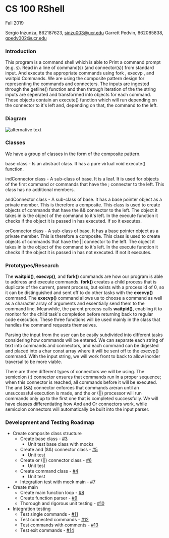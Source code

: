 # CS 100 RShell
Fall 2019


Sergio Inzunza, 862187623, sinzu003@ucr.edu
Garrett Pedvin, 862085838, gpedv002@ucr.edu

### Introduction
This program is a command shell which is able to Print a command prompt (e.g. `$`). Read in a line of command(s) (and connector(s)) from standard input. And execute the appropriate 
commands using fork , execvp , and waitpid Commands. We are using the composite pattern design for representing the commands and connecters. The inputs are ingested through the getline() function and then through iteration of the the string inputs are seperated and transformed into objects for each command. Those objects contain an execute() function which will run depending on the connector to it's left and, depending on that, the command to the left.

### Diagram
![alternative text](https://github.com/cs100/assignment-sigp/blob/master/images/OMT%20Diagram.jpeg)

### Classes
We have a group of classes in the form of the composite pattern.

base class - Is an abstract class. It has a pure virtual void execute() function. 

indConnector class - A sub-class of base. It is a leaf. It is used for objects of the first command or commands that have the ; connecter to the left. 
This class has no additional members. 

andConnector class - A sub-class of base. It has a base pointer object as a private member. This is therefore a composite. This class is used to create objects of commands that have 
the && connector to the left. The object it takes in is the object of the command to it's left. In the execute function it checks if the object it is passed in has executed. 
If so it executes.

orConnector class - A sub-class of base. It has a base pointer object as a private member. This is therefore a composite. This class is used to create objects of commands that have 
the || connector to the left. The object it takes in is the object of the command to it's left. In the execute function it checks if the object it is passed in has not executed. 
If not it executes.

### Prototypes/Research
The **waitpid()**, **execvp()**, and **fork()** commands are how our program is able to address and execute commands. **fork()** creates a child process that is duplicate of the current, parent process, but exists with a process id of 0, so it can be distinguished and sent off to do other tasks with the **execvp()** command. The **execvp()** command allows us to choose a command as well as a character array of arguments and essentially send them to the command line. Meanwhile, the parent process calls **waitpid()**, enabling it to monitor for the child task's completion before returning back to regular code execution. These three functions will be used mainly in the class that handles the command requests themselves.

Parsing the input from the user can be easily subdivided into different tasks considering how commands will be entered. We can separate each string of text into commands and connectors, and each command can be digested and placed into a char const array where it will be sent off to the execvp() command. With the input string, we will work front to back to allow inorder traversal to be more viable. 

There are three different types of connectors we will be using. The semicolon (;) connector ensures that commands run in a proper sequence; when this connector is reached, all commands before it will be executed. The and (&&) connector enforces that commands areran until an unsuccessful execution is made, and the or (||) processor will run commands only up to the first one that is completed successfully. We will have classes differentiating how And and Or connectors work, while semicolon connectors will automatically be built into the input parser.

### Development and Testing Roadmap
- Create composite class structure
  - Create base class - [#3](https://github.com/cs100/assignment-sigp/issues/3)
    - Unit test base class with mocks
  - Create and (&&) connector class - [#5](https://github.com/cs100/assignment-sigp/issues/5)
    - Unit test
  - Create or (||) connector class - [#6](https://github.com/cs100/assignment-sigp/issues/6)
    - Unit test
  - Create command class - [#4](https://github.com/cs100/assignment-sigp/issues/4)
    - Unit test
  - Integration test with mock main - [#7](https://github.com/cs100/assignment-sigp/issues/7)
- Create main
  - Create main function loop - [#8](https://github.com/cs100/assignment-sigp/issues/8)
  - Create function parser - [#9](https://github.com/cs100/assignment-sigp/issues/9)
  - Thorough and rigorous unit testing - [#10](https://github.com/cs100/assignment-sigp/issues/10)
- Integration testing
  - Test single commands - [#11](https://github.com/cs100/assignment-sigp/issues/11)
  - Test connected commands - [#12](https://github.com/cs100/assignment-sigp/issues/12)
  - Test commands with comments - [#13](https://github.com/cs100/assignment-sigp/issues/13)
  - Test exit commands - [#14](https://github.com/cs100/assignment-sigp/issues/14)

